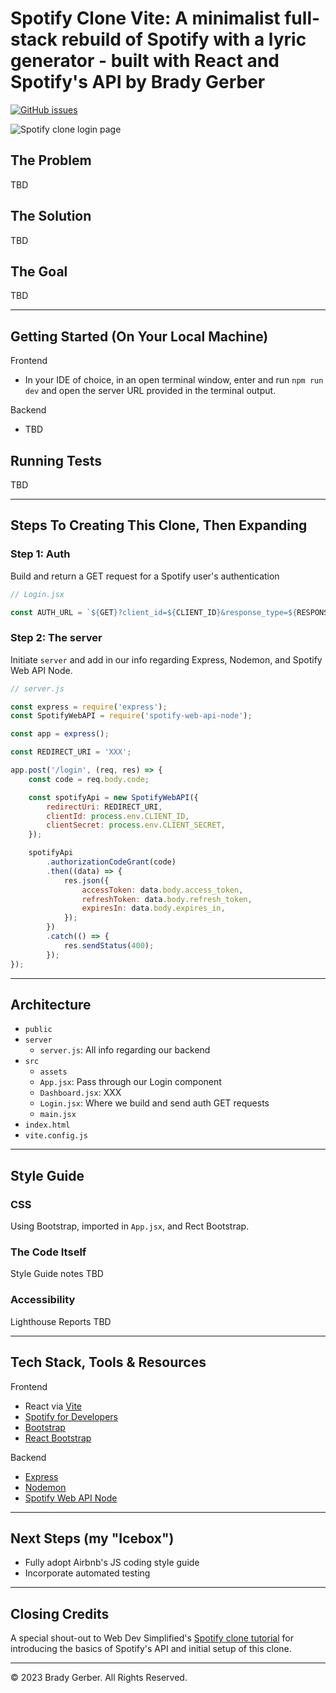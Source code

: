 # Spotify Clone Vite: A minimalist full-stack rebuild of Spotify with a lyric generator - built with React and Spotify's API by Brady Gerber

[![GitHub issues](https://img.shields.io/github/issues/bg-write/spotify-clone-vite?style=flat-square)](https://github.com/bg-write/spotify-clone-vite/issues)

![Spotify clone login page](https://doodleipsum.com/700?bg=D96363&i=2950d197771be2105d7d9a91975907bc)

## The Problem

TBD

## The Solution

TBD

## The Goal

TBD

---

## Getting Started (On Your Local Machine)

Frontend

- In your IDE of choice, in an open terminal window, enter and run `npm run dev` and open the server URL provided in the terminal output.

Backend

- TBD

## Running Tests

TBD

---

## Steps To Creating This Clone, Then Expanding

### Step 1: Auth

Build and return a GET request for a Spotify user's authentication

```javascript
// Login.jsx

const AUTH_URL = `${GET}?client_id=${CLIENT_ID}&response_type=${RESPONSE_TYPE}&redirect_uri=${REDIRECT_URI}&scope=${SCOPE}`;
```

### Step 2: The server

Initiate `server` and add in our info regarding Express, Nodemon, and Spotify Web API Node.

```javascript
// server.js

const express = require('express');
const SpotifyWebAPI = require('spotify-web-api-node');

const app = express();

const REDIRECT_URI = 'XXX';

app.post('/login', (req, res) => {
	const code = req.body.code;

	const spotifyApi = new SpotifyWebAPI({
		redirectUri: REDIRECT_URI,
		clientId: process.env.CLIENT_ID,
		clientSecret: process.env.CLIENT_SECRET,
	});

	spotifyApi
		.authorizationCodeGrant(code)
		.then((data) => {
			res.json({
				accessToken: data.body.access_token,
				refreshToken: data.body.refresh_token,
				expiresIn: data.body.expires_in,
			});
		})
		.catch(() => {
			res.sendStatus(400);
		});
});
```

---

## Architecture

- `public`
- `server`
  - `server.js`: All info regarding our backend
- `src`
  - `assets`
  - `App.jsx`: Pass through our Login component
  - `Dashboard.jsx`: XXX
  - `Login.jsx`: Where we build and send auth GET requests
  - `main.jsx`
- `index.html`
- `vite.config.js`

---

## Style Guide

### CSS

Using Bootstrap, imported in `App.jsx`, and Rect Bootstrap.

### The Code Itself

Style Guide notes TBD

### Accessibility

Lighthouse Reports TBD

---

## Tech Stack, Tools & Resources

Frontend

- React via [Vite](https://vitejs.dev/)
- [Spotify for Developers](https://developer.spotify.com/)
- [Bootstrap](https://www.npmjs.com/package/bootstrap)
- [React Bootstrap](https://www.npmjs.com/package/react-bootstrap)

Backend

- [Express](https://www.npmjs.com/package/express)
- [Nodemon](https://www.npmjs.com/package/nodemon)
- [Spotify Web API Node](https://github.com/thelinmichael/spotify-web-api-node)

---

## Next Steps (my "Icebox")

- Fully adopt Airbnb's JS coding style guide
- Incorporate automated testing

---

## Closing Credits

A special shout-out to Web Dev Simplified's [Spotify clone tutorial](https://flask.palletsprojects.com/en/2.2.x/quickstart/) for introducing the basics of Spotify's API and initial setup of this clone.

---

© 2023 Brady Gerber. All Rights Reserved.
